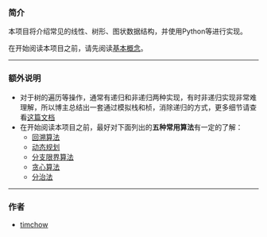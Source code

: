 ### 简介

本项目将介绍常见的线性、树形、图状数据结构，并使用Python等进行实现。

在开始阅读本项目之前，请先阅读[基本概念](https://github.com/tim-chow/DataStructure/tree/master/%E5%9F%BA%E6%9C%AC%E6%A6%82%E5%BF%B5)。

---

### 额外说明

* 对于树的遍历等操作，通常有递归和非递归两种实现，有时非递归实现非常难理解，所以博主总结出一套通过模拟栈和桢，消除递归的方式，更多细节请查看[这篇文档](http://timd.cn/eliminate-recursive/)
* 在开始阅读本项目之前，最好对下面列出的**五种常用算法**有一定的了解：
    * <a href="https://github.com/tim-chow/DataStructure/tree/master/%E5%9B%9E%E6%BA%AF%E7%AE%97%E6%B3%95">回溯算法</a>
    * <a href="https://github.com/tim-chow/DataStructure/tree/master/%E5%8A%A8%E6%80%81%E8%A7%84%E5%88%92">动态规划</a>
    * <a href="https://github.com/tim-chow/DataStructure/tree/master/%E5%88%86%E6%94%AF%E9%99%90%E7%95%8C%E7%AE%97%E6%B3%95">分支限界算法</a>
    * <a href="http://timd.cn/data-structure/greedy-algorithm/">贪心算法</a>
    * <a href="http://timd.cn/sort/merge-sort/">分治法</a>

---

### 作者

* [timchow](http://timd.cn)

